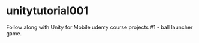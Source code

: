 # unitytutorial001
Follow along with Unity for Mobile udemy course projects #1 - ball launcher game. 
